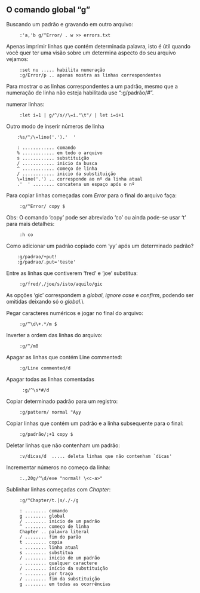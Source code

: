 O comando global “g” 
-----------------------------

Buscando um padrão e gravando em outro arquivo:

         :'a,'b g/^Error/ . w >> errors.txt

Apenas imprimir linhas que contém determinada palavra, isto é útil
quando você quer ter uma visão sobre um determina aspecto do seu arquivo
vejamos:

         :set nu ..... habilita numeração
         :g/Error/p .. apenas mostra as linhas correspondentes

Para mostrar o as linhas correspondentes a um padrão, mesmo que a
numeração de linha não esteja habilitada use
“:g/padrão/\#”.

numerar linhas:

         :let i=1 | g/^/s//\=i."\t"/ | let i=i+1

Outro modo de inserir números de linha

        :%s/^/\=line('.').'  '

        : ............ comando
        % ............ em todo o arquivo
        s ............ substituição
        / ............ inicio da busca
        ^ ............ começo de linha
        / ............ inicio da substituição
        \=line('.') .. corresponde ao nº da linha atual
        .'  ' ........ concatena um espaço após o nº

Para copiar linhas começadas com *Error* para o final do
arquivo faça:

         :g/^Error/ copy $

Obs: O comando ‘copy’ pode ser abreviado ‘co’
ou ainda pode-se usar ‘t’ para mais detalhes:

         :h co

Como adicionar um padrão copiado com ‘yy’ após um
determinado padrão?

        :g/padrao/+put!
        :g/padrao/.put='teste'

Entre as linhas que contiverem ‘fred’ e ‘joe’
substitua:

         :g/fred/,/joe/s/isto/aquilo/gic

As opções ‘gic’ correspondem a *global*, *ignore
case* e *confirm*, podendo ser omitidas deixando só
o *global*.\

Pegar caracteres numéricos e jogar no final do arquivo:

         :g/^\d\+.*/m $

Inverter a ordem das linhas do arquivo:

         :g/^/m0

Apagar as linhas que contém Line commented:

         :g/Line commented/d

Apagar todas as linhas comentadas

          :g/^\s*#/d

Copiar determinado padrão para um registro:

         :g/pattern/ normal "Ayy

Copiar linhas que contém um padrão e a linha subsequente para o final:

         :g/padrão/;+1 copy $

Deletar linhas que não contenham um padrão:

         :v/dicas/d  ..... deleta linhas que não contenham `dicas'

Incrementar números no começo da linha:

         :.,20g/^\d/exe "normal! \<c-a>"

Sublinhar linhas começadas com *Chapter*:

         :g/^Chapter/t.|s/./-/g

         : ........ comando
         g ........ global
         / ........ inicio de um padrão
         ^ ........ começo de linha
         Chapter .. palavra literal
         / ........ fim do parão
         t ........ copia
         . ........ linha atual
         s ........ substitua
         / ........ inicio de um padrão
         . ........ qualquer caractere
         / ........ início da substituição
         - ........ por traço
         / ........ fim da substituição
         g ........ em todas as ocorrências
